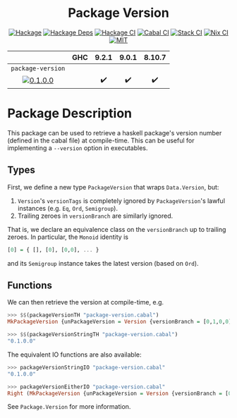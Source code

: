 <div align="center">

# Package Version

[![Hackage](https://img.shields.io/hackage/v/package-version)](https://hackage.haskell.org/package/package-version)
[![Hackage Deps](https://img.shields.io/hackage-deps/v/package-version)](http://packdeps.haskellers.com/reverse/package-version)
[![Hackage CI](https://matrix.hackage.haskell.org/api/v2/packages/package-versionls/badge)](https://matrix.hackage.haskell.org/#/package/package-version)
[![Cabal CI](https://img.shields.io/github/workflow/status/tbidne/package-version/cabal/main?label=cabal&logoColor=white)](https://github.com/tbidne/package-version/actions/workflows/cabal_ci.yaml)
[![Stack CI](https://img.shields.io/github/workflow/status/tbidne/package-version/stack/main?label=stack&logoColor=white)](https://github.com/tbidne/package-version/actions/workflows/stack_ci.yaml)
[![Nix CI](https://img.shields.io/github/workflow/status/tbidne/package-version/nix/main?label=nix&logo=nixos&logoColor=white)](https://github.com/tbidne/package-version/actions/workflows/nix_ci.yaml)
[![MIT](https://img.shields.io/github/license/tbidne/package-version?color=blue)](https://opensource.org/licenses/MIT)

|                       | GHC | 9.2.1 | 9.0.1 | 8.10.7
|:---------------------:|:---:|:-----:|:-----:|:-----:
`package-version`       |     |       |       |
| [![`0.1.0.0`](https://img.shields.io/badge/release-0.1.0.0-blue)](https://github.com/tbidne/package-version/releases/tag/0.1.0.0) | | :heavy_check_mark: | :heavy_check_mark: | :heavy_check_mark:

</div>

# Package Description

This package can be used to retrieve a haskell package's version number (defined in the cabal file) at compile-time. This can be useful for implementing a `--version` option in executables.

## Types

First, we define a new type `PackageVersion` that wraps `Data.Version`, but:

1. `Version`'s `versionTags` is completely ignored by `PackageVersion`'s lawful instances (e.g. `Eq`, `Ord`, `Semigroup`).
1. Trailing zeroes in `versionBranch` are similarly ignored.

That is, we declare an equivalence class on the `versionBranch` up to trailing zeroes. In particular, the `Monoid` identity is

```haskell
[0] = { [], [0], [0,0], ... }
```

and its `Semigroup` instance takes the latest version (based on `Ord`).

## Functions

We can then retrieve the version at compile-time, e.g.

```haskell
>>> $$(packageVersionTH "package-version.cabal")
MkPackageVersion {unPackageVersion = Version {versionBranch = [0,1,0,0], versionTags = []}}

>>> $$(packageVersionStringTH "package-version.cabal")
"0.1.0.0"
```

The equivalent IO functions are also available:

```haskell
>>> packageVersionStringIO "package-version.cabal"
"0.1.0.0"

>>> packageVersionEitherIO "package-version.cabal"
Right (MkPackageVersion {unPackageVersion = Version {versionBranch = [0,1,0,0], versionTags = []}})
```

See `Package.Version` for more information.
